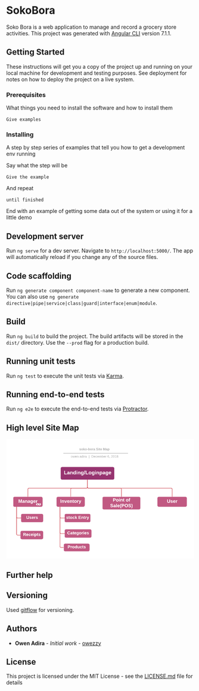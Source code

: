 # SokoBora
Soko Bora is a web application to manage and record a grocery store activities. This project was generated with [Angular CLI](https://github.com/angular/angular-cli) version 7.1.1.


## Getting Started

These instructions will get you a copy of the project up and running on your local machine for development and testing purposes. See deployment for notes on how to deploy the project on a live system.

### Prerequisites

What things you need to install the software and how to install them

```
Give examples
```

### Installing

A step by step series of examples that tell you how to get a development env running

Say what the step will be

```
Give the example
```

And repeat

```
until finished
```

End with an example of getting some data out of the system or using it for a little demo

## Development server

Run `ng serve` for a dev server. Navigate to `http://localhost:5000/`. The app will automatically reload if you change any of the source files.

## Code scaffolding

Run `ng generate component component-name` to generate a new component. You can also use `ng generate directive|pipe|service|class|guard|interface|enum|module`.

## Build

Run `ng build` to build the project. The build artifacts will be stored in the `dist/` directory. Use the `--prod` flag for a production build.

## Running unit tests

Run `ng test` to execute the unit tests via [Karma](https://karma-runner.github.io).

## Running end-to-end tests

Run `ng e2e` to execute the end-to-end tests via [Protractor](http://www.protractortest.org/).


## High level Site Map
![site map](/src/assets/soko-bora-site-map.png)
## Further help



## Versioning

Used [gitflow](https://nvie.com/posts/a-successful-git-branching-model/) for versioning.

## Authors

* **Owen Adira** - *Initial work* - [owezzy](https://owezzy.github.io)


## License

This project is licensed under the MIT License - see the [LICENSE.md](LICENSE.md) file for details


